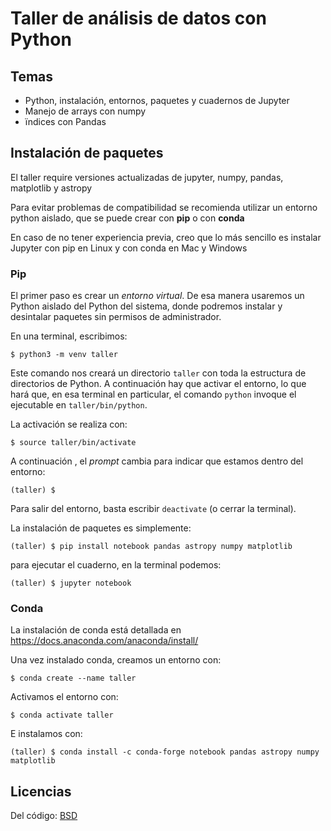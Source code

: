 # Taller de análisis de datos con Python


## Temas

* Python, instalación, entornos, paquetes y cuadernos de Jupyter
* Manejo de arrays con numpy
* ïndices con Pandas

## Instalación de paquetes

El taller require versiones actualizadas de jupyter, numpy, pandas, matplotlib
y astropy

Para evitar problemas de compatibilidad se recomienda utilizar un entorno
python aislado, que se puede crear con **pip** o con **conda**

En caso de no tener experiencia previa, creo que lo más sencillo es 
instalar Jupyter con pip en Linux y con conda en Mac y Windows

### Pip

El primer paso es crear un *entorno virtual*. De esa manera usaremos un Python aislado del Python del sistema, donde podremos instalar y desintalar paquetes sin permisos de administrador.

En una terminal, escribimos:

```
$ python3 -m venv taller
```

Este comando nos creará un directorio `taller` con toda la estructura
de directorios de Python. A continuación hay que activar el entorno, lo
que hará que, en esa terminal en particular, el comando `python` invoque
el ejecutable en `taller/bin/python`.

La activación se realiza con:
```
$ source taller/bin/activate
```

A continuación , el *prompt* cambia para indicar que estamos dentro del
entorno:

```
(taller) $
```

Para salir del entorno, basta escribir `deactivate` (o cerrar la terminal).

La instalación de paquetes es simplemente:

```
(taller) $ pip install notebook pandas astropy numpy matplotlib
```

para ejecutar el cuaderno, en la terminal podemos:


```
(taller) $ jupyter notebook
```

### Conda

La instalación de conda está detallada en
https://docs.anaconda.com/anaconda/install/

Una vez instalado conda, creamos un entorno con:

```
$ conda create --name taller
```

Activamos el entorno con:
```
$ conda activate taller
```

E instalamos con:

```
(taller) $ conda install -c conda-forge notebook pandas astropy numpy matplotlib
```

## Licencias

Del código: [BSD](https://github.com/sergiopasra/taller-python-tools/blob/main/LICENSE)

